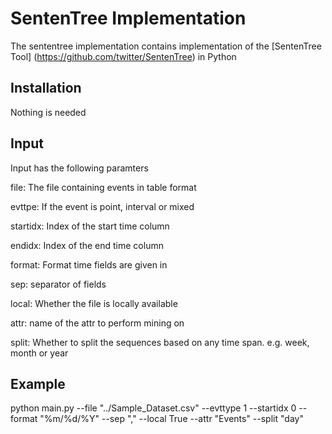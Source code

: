 # SentenTree Implementation

The sententree implementation contains implementation of the [SentenTree Tool] (https://github.com/twitter/SentenTree) in Python

## Installation

Nothing is needed

## Input

Input has the following paramters

file: The file containing events in table format

evttpe: If the event is point, interval or mixed

startidx: Index of the start time column

endidx: Index of the end time column

format: Format time fields are given in

sep: separator of fields

local: Whether the file is locally available

attr: name of the attr to perform mining on

split: Whether to split the sequences based on any time span. e.g. week, month or year

## Example

python main.py --file "../Sample_Dataset.csv" --evttype 1 --startidx 0 --format "%m/%d/%Y" --sep "," --local True  --attr "Events" --split "day"

